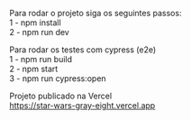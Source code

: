 Para rodar o projeto siga os seguintes passos: <br>
1 - npm install  <br>
2 - npm run dev

Para rodar os testes com cypress (e2e)  <br>
1 - npm run build  <br>
2 - npm start  <br>
3 - npm run cypress:open  <br>

Projeto publicado na Vercel <br> https://star-wars-gray-eight.vercel.app
